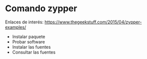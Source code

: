
# Comando zypper 

Enlaces de interés:
https://www.thegeekstuff.com/2015/04/zypper-examples/

* Instalar paquete
* Probar software
* Instalar las fuentes
* Consultar las fuentes
